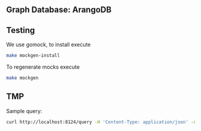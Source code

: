 
## Graph Database: ArangoDB

## Testing
We use gomock, to install execute

```sh
make mockgen-install
```

To regenerate mocks execute

```sh
make mockgen
```

## TMP
Sample query:
```sh
curl http://localhost:8124/query -H 'Content-Type: application/json' -d '{"operationName":"getGraph","variables":{},"query":"query getGraph {\n  graph {\n    nodes {\n      id\n      __typename\n    }\n    edges {\n      id\n      from\n      to\n      __typename\n    }\n    __typename\n  }\n}"}';echo
```
